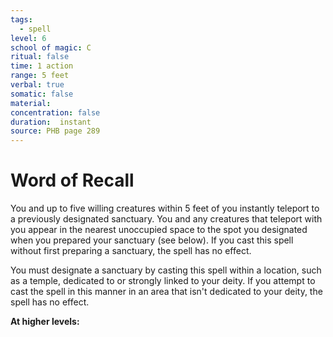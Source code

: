 ```yaml
---
tags:
  - spell
level: 6
school of magic: C
ritual: false
time: 1 action
range: 5 feet
verbal: true
somatic: false
material: 
concentration: false
duration:  instant
source: PHB page 289
---
```

# Word of Recall
You and up to five willing creatures within 5 feet of you instantly teleport to a previously designated sanctuary. You and any creatures that teleport with you appear in the nearest unoccupied space to the spot you designated when you prepared your sanctuary (see below). If you cast this spell without first preparing a sanctuary, the spell has no effect.

You must designate a sanctuary by casting this spell within a location, such as a temple, dedicated to or strongly linked to your deity. If you attempt to cast the spell in this manner in an area that isn't dedicated to your deity, the spell has no effect.

**At higher levels:** 